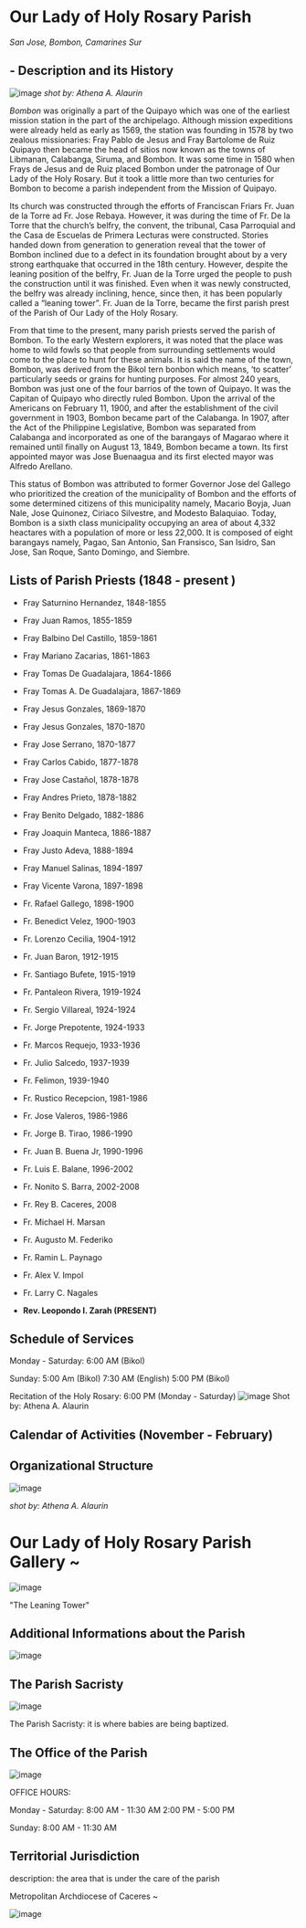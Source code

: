 # Our Lady of Holy Rosary Parish 
*San Jose, Bombon, Camarines Sur* 


## - Description and its History 


![image](https://github.com/athnalrn/github.io/assets/150888286/26a2dc5c-c2ae-4987-833d-ffacd2de0cdb)
*shot by: Athena A. Alaurin*


*Bombon* was originally a part of the Quipayo which was one of the earliest mission station in the part of the archipelago. Although mission expeditions were already held as early as 1569, the station was founding in 1578 by two zealous missionaries: Fray Pablo de Jesus and Fray Bartolome de Ruiz Quipayo then became the head of sitios now known as the towns of Libmanan, Calabanga, Siruma, and Bombon. It was some time in 1580 when Frays de Jesus and de Ruiz placed Bombon under the patronage of Our Lady of the Holy Rosary. But it took a little more than two centuries for Bombon to become a parish independent from the Mission of Quipayo. 

Its church was constructed through the efforts of Franciscan Friars Fr. Juan de la Torre ad Fr. Jose Rebaya. However, it was during the time of Fr. De la Torre that the church’s belfry, the convent, the tribunal, Casa Parroquial and the Casa de Escuelas de Primera Lecturas were constructed. Stories handed down from generation to generation reveal that the tower of Bombon inclined due to a defect in its foundation brought about by a very strong earthquake that occurred in the 18th century. However, despite the leaning position of the belfry, Fr. Juan de la Torre urged the people to push the construction until it was finished. Even when it was newly constructed, the belfry was already inclining, hence, since then, it has been popularly called a “leaning tower”. Fr. Juan de la Torre, became the first parish prest of the Parish of Our Lady of the Holy Rosary. 

From that time to the present, many parish priests served the parish of Bombon. To the early Western explorers, it was noted that the place was home to wild fowls so that people from surrounding settlements would come to the place to hunt for these animals. It is said the name of the town, Bombon, was derived from the Bikol tern bonbon which means, ‘to scatter’ particularly seeds or grains for hunting purposes. For almost 240 years, Bombon was just one of the four barrios of the town of Quipayo. It was the Capitan of Quipayo who directly ruled Bombon. Upon the arrival of the Americans on February 11, 1900, and after the establishment of the civil government in 1903, Bombon became part of the Calabanga. In 1907, after the Act of the Philippine Legislative, Bombon was separated from Calabanga and incorporated as one of the barangays of Magarao where it remained until finally on August 13, 1849, Bombon became a town. Its first appointed mayor was Jose Buenaagua and its first elected mayor was Alfredo Arellano.

This status of Bombon was attributed to former Governor Jose del Gallego who prioritized the creation of the municipality of Bombon and the efforts of some determined citizens of this municipality namely, Macario Boyja, Juan Nale, Jose Quinonez, Ciriaco Silvestre, and Modesto Balaquiao. Today, Bombon is a sixth class municipality occupying an area of about 4,332 heactares with a population of more or less 22,000. It is composed of eight barangays namely, Pagao, San Antonio, San Fransisco, San Isidro, San Jose, San Roque, Santo Domingo, and Siembre. 


## Lists of Parish Priests (1848 - present )

- Fray Saturnino Hernandez, 1848-1855

- Fray Juan Ramos, 1855-1859 

- Fray Balbino Del Castillo, 1859-1861 

- Fray Mariano Zacarias, 1861-1863

- Fray Tomas De Guadalajara, 1864-1866 

- Fray Tomas A. De Guadalajara, 1867-1869 

- Fray Jesus Gonzales, 1869-1870 

- Fray Jesus Gonzales, 1870-1870 

- Fray Jose Serrano, 1870-1877 

- Fray Carlos Cabido, 1877-1878

- Fray Jose Castañol, 1878-1878  

- Fray Andres Prieto, 1878-1882

- Fray Benito Delgado, 1882-1886 

- Fray Joaquin Manteca, 1886-1887 

- Fray Justo Adeva, 1888-1894

- Fray Manuel Salinas, 1894-1897 

- Fray Vicente Varona, 1897-1898

- Fr. Rafael Gallego, 1898-1900

- Fr. Benedict Velez, 1900-1903

- Fr. Lorenzo Cecilia, 1904-1912 

- Fr. Juan Baron, 1912-1915 

- Fr. Santiago Bufete, 1915-1919 

- Fr. Pantaleon Rivera, 1919-1924

- Fr. Sergio Villareal, 1924-1924

- Fr. Jorge Prepotente, 1924-1933 

- Fr. Marcos Requejo, 1933-1936

- Fr. Julio Salcedo, 1937-1939 

- Fr. Felimon, 1939-1940

- Fr. Rustico Recepcion, 1981-1986
  
- Fr. Jose Valeros, 1986-1986

- Fr. Jorge B. Tirao, 1986-1990

- Fr. Juan B. Buena Jr, 1990-1996 

- Fr. Luis E. Balane, 1996-2002 

- Fr. Nonito S. Barra, 2002-2008

- Fr. Rey B. Caceres, 2008

- Fr. Michael H. Marsan 

- Fr. Augusto M. Federiko 

- Fr. Ramin L. Paynago 

- Fr. Alex V. Impol

- Fr. Larry C. Nagales

- **Rev. Leopondo I. Zarah (PRESENT)**


## Schedule of Services 

Monday - Saturday: 6:00 AM (Bikol) 

Sunday: 5:00 Am (Bikol)
        7:30 AM (English)
        5:00 PM (Bikol)

Recitation of the Holy Rosary: 6:00 PM (Monday - Saturday)          ![image](https://github.com/athnalrn/github.io/assets/150888286/2191eb11-2927-4a8f-bb3f-5b332bd986d6) Shot by: Athena A. Alaurin

## Calendar of Activities (November - February) 

































## Organizational Structure 

![image](https://github.com/athnalrn/github.io/assets/150888286/61536f9f-08e2-4979-ad6b-025e25db587f)

*shot by: Athena A. Alaurin*

# Our Lady of Holy Rosary Parish Gallery ~

![image](https://github.com/athnalrn/github.io/assets/150888286/9806ab4b-bfa3-419e-ab0d-bc4e837da1f3)


"The Leaning Tower" 


## Additional Informations about the Parish 

![image](https://github.com/athnalrn/github.io/assets/150888286/f6eb4047-8de0-48f3-a312-5f0cef155c96)

## The Parish Sacristy 

![image](https://github.com/athnalrn/github.io/assets/150888286/313b737f-da79-4c5d-930f-0cfcfaf75967)


The Parish Sacristy: it is where babies are being baptized. 

## The Office of the Parish 

![image](https://github.com/athnalrn/github.io/assets/150888286/2ff07019-0330-4991-83d9-144768c55458)

OFFICE HOURS: 

Monday - Saturday: 8:00 AM - 11:30 AM
                   2:00 PM - 5:00 PM

Sunday: 8:00 AM - 11:30 AM 

## Territorial Jurisdiction 
description: the area that is under the  care of the parish 

 Metropolitan Archdiocese of Caceres ~ 

![image](https://github.com/athnalrn/github.io/assets/150888286/2cfaecb8-3c0e-4034-bacf-b5d2d3814ce2)













